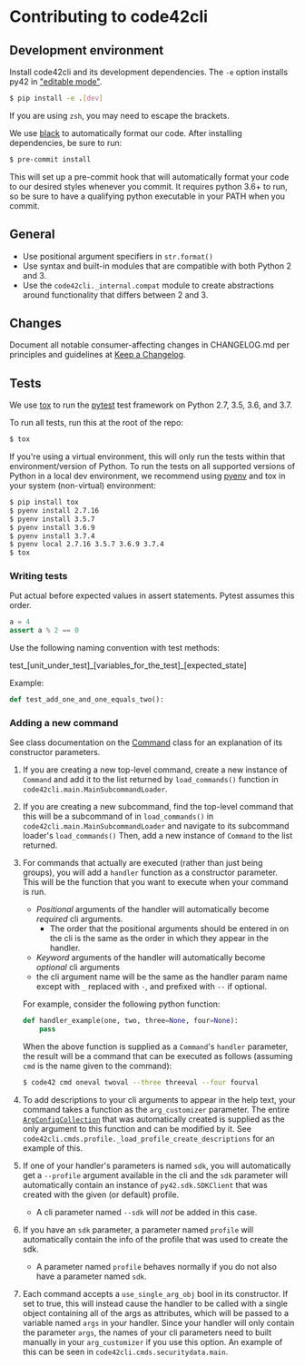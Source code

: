 # Contributing to code42cli

## Development environment

Install code42cli and its development dependencies. The `-e` option installs py42 in 
["editable mode"](https://pip.pypa.io/en/stable/reference/pip_install/#editable-installs). 

```bash
$ pip install -e .[dev]
```

If you are using `zsh`, you may need to escape the brackets.

We use [black](https://black.readthedocs.io/en/stable/) to automatically format our code.
After installing dependencies, be sure to run:

```bash
$ pre-commit install
```

This will set up a pre-commit hook that will automatically format your code to our desired styles whenever you commit.
It requires python 3.6+ to run, so be sure to have a qualifying python executable in your PATH when you commit.

## General

* Use positional argument specifiers in `str.format()`
* Use syntax and built-in modules that are compatible with both Python 2 and 3.
* Use the `code42cli._internal.compat` module to create abstractions around functionality that differs between 2 and 3.

## Changes

Document all notable consumer-affecting changes in CHANGELOG.md per principles and guidelines at
[Keep a Changelog](https://keepachangelog.com/en/1.0.0/).

## Tests

We use [tox](https://tox.readthedocs.io/en/latest/#) to run the
[pytest](https://docs.pytest.org/) test framework on Python 2.7, 3.5, 3.6, and 3.7.

To run all tests, run this at the root of the repo:

```bash
$ tox
```

If you're using a virtual environment, this will only run the tests within that environment/version of Python.
To run the tests on all supported versions of Python in a local dev environment, we recommend using 
[pyenv](https://github.com/pyenv/pyenv) and tox in your system (non-virtual) environment:

```bash
$ pip install tox
$ pyenv install 2.7.16
$ pyenv install 3.5.7
$ pyenv install 3.6.9
$ pyenv install 3.7.4
$ pyenv local 2.7.16 3.5.7 3.6.9 3.7.4
$ tox
```

### Writing tests

Put actual before expected values in assert statements. Pytest assumes this order.

```python
a = 4
assert a % 2 == 0
```

Use the following naming convention with test methods:  

test\_\[unit_under_test\]\_\[variables_for_the_test\]\_\[expected_state\]

Example:

```python
def test_add_one_and_one_equals_two():
```

### Adding a new command

See class documentation on the [Command](src/code42cli/commands.py) class for an explanation of its constructor parameters.

1. If you are creating a new top-level command, create a new instance of `Command` and add it to the list returned
    by `load_commands()` function in `code42cli.main.MainSubcommandLoader`.

2. If you are creating a new subcommand, find the top-level command that this will be a subcommand of in
    `load_commands()` in `code42cli.main.MainSubcommandLoader` and navigate to its subcommand loader's `load_commands()` 
    Then, add a new instance of `Command` to the list returned.

3. For commands that actually are executed (rather than just being groups), you will add a `handler` function as a constructor parameter.
   This will be the function that you want to execute when your command is run.
   * _Positional_ arguments of the handler will automatically become _required_ cli arguments.
     * The order that the positional arguments should be entered in on the cli is the same as the order in which they appear in the handler.
   * _Keyword_ arguments of the handler will automatically become _optional_ cli arguments
   * the cli argument name will be the same as the handler param name except with `_` replaced with `-`, and prefixed with `--` if optional.

    For example, consider the following python function:

    ```python
    def handler_example(one, two, three=None, four=None):
        pass
    ```

    When the above function is supplied as a `Command`'s `handler` parameter, the result will be a command that can be executed as follows
    (assuming `cmd` is the name given to the command):

    ```bash
    $ code42 cmd oneval twoval --three threeval --four fourval
    ```

4. To add descriptions to your cli arguments to appear in the help text, your command takes a function as the `arg_customizer` parameter.
    The entire [`ArgConfigCollection`](src/code42cli/args.py) that was automatically created is supplied as the only argument to this function
    and can be modified by it. See `code42cli.cmds.profile._load_profile_create_descriptions` for an example of this.

5. If one of your handler's parameters is named `sdk`, you will automatically get a `--profile` argument available in the cli and the `sdk` parameter
    will automatically contain an instance of `py42.sdk.SDKClient` that was created with the given (or default) profile.
    - A cli parameter named `--sdk` will _not_ be added in this case.

6. If you have an `sdk` parameter, a parameter named `profile` will automatically contain the info of the profile that was used to create the sdk.
    - A parameter named `profile` behaves normally if you do not also have a parameter named `sdk`.

7. Each command accepts a `use_single_arg_obj` bool in its constructor. If set to true, this will instead cause the handler to be called with a single object
    containing all of the args as attributes, which will be passed to a variable named `args` in your handler. Since your handler will only contain the parameter `args`,
    the names of your cli parameters need to built manually in your `arg_customizer` if you use this option. An example of this can be seen in `code42cli.cmds.securitydata.main`.
